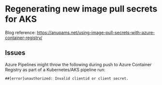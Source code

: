 # Regenerating new image pull secrets for AKS

Blog reference: https://anupams.net/using-image-pull-secrets-with-azure-container-registry/

## Issues

Azure Pipelines might throw the following during push to Azure Container Registry as part of a Kubernetes/AKS pipeline run:

```
##[error]unauthorized: Invalid clientid or client secret.
```